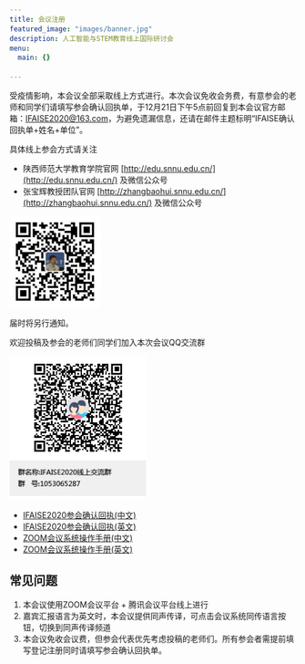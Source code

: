 ```yaml
---
title: 会议注册
featured_image: "images/banner.jpg"
description: 人工智能与STEM教育线上国际研讨会
menu:
  main: {}

---
```

受疫情影响，本会议全部采取线上方式进行。本次会议免收会务费，有意参会的老师和同学们请填写参会确认回执单，于12月21日下午5点前回复到本会议官方邮箱：IFAISE2020@163.com，为避免遗漏信息，还请在邮件主题标明“IFAISE确认回执单+姓名+单位”。

具体线上参会方式请关注

* 陕西师范大学教育学院官网 [http://edu.snnu.edu.cn/](http://edu.snnu.edu.cn/) 及微信公众号
* 张宝辉教授团队官网 [http://zhangbaohui.snnu.edu.cn/](http://zhangbaohui.snnu.edu.cn/) 及微信公众号

<img src="images/wechat-zbh.png" style="width: 10rem" />

届时将另行通知。

欢迎投稿及参会的老师们同学们加入本次会议QQ交流群

<img src="images/qq-group-zh.png" style="width: 15rem" />

* [IFAISE2020参会确认回执(中文)](attachments/IFAISE2020_Registration_Form_for_Participants_Chinese.docx)
* [IFAISE2020参会确认回执(英文)](attachments/IFAISE2020_Registration_Form_for_Participants_English.docx)
* [ZOOM会议系统操作手册(中文)](attachments/User_manual_for_ZOOM_Chinese.pdf)
* [ZOOM会议系统操作手册(英文)](attachments/User_manual_for_ZOOM_English.pdf)

## 常见问题

1. 本会议使用ZOOM会议平台 + 腾讯会议平台线上进行
2. 嘉宾汇报语言为英文时，本会议提供同声传译，可点击会议系统同传语言按钮，切换到同声传译频道
3. 本会议免收会议费，但参会代表优先考虑投稿的老师们。所有参会者需提前填写登记注册同时请填写参会确认回执单。

